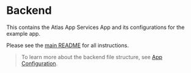 # Backend

This contains the Atlas App Services App and its configurations for the example app.

Please see the [main README](../README.md) for all instructions.

> To learn more about the backend file structure, see [App Configuration](https://www.mongodb.com/docs/atlas/app-services/reference/config/).
